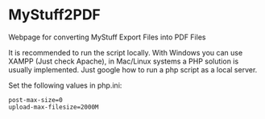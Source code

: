 # MyStuff2PDF
Webpage for converting MyStuff Export Files into PDF Files

It is recommended to run the script locally. With Windows you can use XAMPP (Just check Apache), in Mac/Linux systems a PHP solution is usually implemented. Just google how to run a php script as a local server.

Set the following values in php.ini:
```
post-max-size=0
upload-max-filesize=2000M
```

